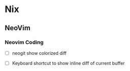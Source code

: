 
# Nix

## NeoVim

### Neovim Coding

- [ ] neogit show colorized diff
- [ ] Keyboard shortcut to show inline diff of current buffer


